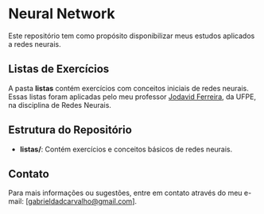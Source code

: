 # Neural Network

Este repositório tem como propósito disponibilizar meus estudos aplicados a redes neurais.

## Listas de Exercícios

A pasta **listas** contém exercícios com conceitos iniciais de redes neurais. Essas listas foram aplicadas pelo meu professor 
[Jodavid Ferreira](https://github.com/Jodavid), da UFPE, na disciplina de Redes Neurais.

## Estrutura do Repositório

- **listas/**: Contém exercícios e conceitos básicos de redes neurais.

## Contato

Para mais informações ou sugestões, entre em contato através do meu e-mail: [gabrieldadcarvalho@gmail.com].
